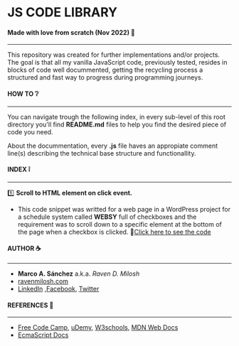 # JS CODE LIBRARY

#### Made with love from scratch (Nov 2022) :blue_heart:

---

This repository was created for further implementations and/or projects.
The goal is that all my vanilla JavaScript code, previously tested,
resides in blocks of code well docummented, getting the recycling process
a structured and fast way to progress during programming journeys.

#### HOW TO :grey_question:

---

You can navigate trough the following index, in every sub-level of this
root directory you'll find **README.md** files to help you find the
desired piece of code you need.

About the docummentation, every **.js** file haves an appropiate comment
line(s) describing the technical base structure and functionallity.

#### INDEX :grey_exclamation:

---

:one: **Scroll to HTML element on click event.**

- This code snippet was writted for a web page in a WordPress project for a schedule system called **WEBSY** full of checkboxes and the requirement was to scroll down to a specific element at the bottom of the page when a checkbox is clicked. :link:[Click here to see the code](https://github.com/MarcoAntonioSanchez/JS_Library/tree/main/functions/scroll_to_element_on_click_event)

#### AUTHOR :coffee:

---

- **Marco A. Sánchez** a.k.a. _Raven D. Milosh_
- [ravenmilosh.com](https://www.ravenmilosh.com/)
- [LinkedIn](https://linkedin.com/in/marco-a-sanchez/) ,[Facebook](https://facebook.com/RavenDMilosh/), [Twitter](https://twitter.com/@ravenmilosh)

#### REFERENCES :page_facing_up:

---

- [Free Code Camp](https://www.freecodecamp.org/), [uDemy](https://www.udemy.com/), [W3schools](https://www.w3schools.com/), [MDN Web Docs](https://developer.mozilla.org/)
- [EcmaScript Docs](https://262.ecma-international.org/5.1/)
